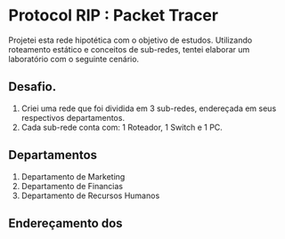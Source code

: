 # Protocol RIP : Packet Tracer
Projetei esta rede hipotética com o objetivo de estudos. Utilizando roteamento estático e conceitos de sub-redes, tentei elaborar um laboratório com o seguinte cenário.
## Desafio.
  1. Criei uma rede que foi dividida em 3 sub-redes, endereçada em seus respectivos departamentos.
  3. Cada sub-rede conta com: 1 Roteador, 1 Switch e 1 PC.
## Departamentos
  1. Departamento de Marketing
  2. Departamento de Financias
  3. Departamento de Recursos Humanos
## Endereçamento dos
